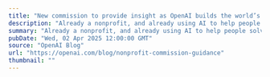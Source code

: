 ```yaml
---
title: "New commission to provide insight as OpenAI builds the world’s best-equipped nonprofit"
description: "Already a nonprofit, and already using AI to help people solve hard problems, OpenAI aims to build the best-equipped nonprofit the world has ever seen—combining potentially historic financial resources with something even more powerful: technology that can scale human ingenuity itself."
summary: "Already a nonprofit, and already using AI to help people solve hard problems, OpenAI aims to build the best-equipped nonprofit the world has ever seen—combining potentially historic financial resources with something even more powerful: technology that can scale human ingenuity itself."
pubDate: "Wed, 02 Apr 2025 12:00:00 GMT"
source: "OpenAI Blog"
url: "https://openai.com/blog/nonprofit-commission-guidance"
thumbnail: ""
---
```


